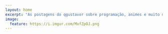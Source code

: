 ```yaml
---
layout: home
excerpt: "As postagens do qgustavor sobre programação, animes e muito mais"
image:
  feature: https://i.imgur.com/MxfZpOJ.png
---
```

